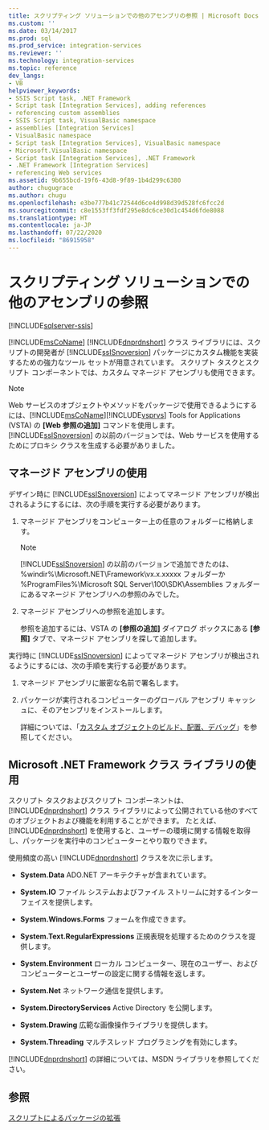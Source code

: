 ```yaml
---
title: スクリプティング ソリューションでの他のアセンブリの参照 | Microsoft Docs
ms.custom: ''
ms.date: 03/14/2017
ms.prod: sql
ms.prod_service: integration-services
ms.reviewer: ''
ms.technology: integration-services
ms.topic: reference
dev_langs:
- VB
helpviewer_keywords:
- SSIS Script task, .NET Framework
- Script task [Integration Services], adding references
- referencing custom assemblies
- SSIS Script task, VisualBasic namespace
- assemblies [Integration Services]
- VisualBasic namespace
- Script task [Integration Services], VisualBasic namespace
- Microsoft.VisualBasic namespace
- Script task [Integration Services], .NET Framework
- .NET Framework [Integration Services]
- referencing Web services
ms.assetid: 9b655bcd-19f6-43d8-9f89-1b4d299c6380
author: chugugrace
ms.author: chugu
ms.openlocfilehash: e3be777b41c72544d6ce4d998d39d528fc6fcc2d
ms.sourcegitcommit: c8e1553ff3fdf295e8dc6ce30d1c454d6fde8088
ms.translationtype: HT
ms.contentlocale: ja-JP
ms.lasthandoff: 07/22/2020
ms.locfileid: "86915958"
---
```

# <a name="referencing-other-assemblies-in-scripting-solutions"></a>スクリプティング ソリューションでの他のアセンブリの参照

[!INCLUDE[sqlserver-ssis](../../includes/applies-to-version/sqlserver-ssis.md)]


  [!INCLUDE[msCoName](../../includes/msconame-md.md)] [!INCLUDE[dnprdnshort](../../includes/dnprdnshort-md.md)] クラス ライブラリには、スクリプトの開発者が [!INCLUDE[ssISnoversion](../../includes/ssisnoversion-md.md)] パッケージにカスタム機能を実装するための強力なツール セットが用意されています。 スクリプト タスクとスクリプト コンポーネントでは、カスタム マネージド アセンブリも使用できます。  
  
> [!NOTE]
>  Web サービスのオブジェクトやメソッドをパッケージで使用できるようにするには、[!INCLUDE[msCoName](../../includes/msconame-md.md)][!INCLUDE[vsprvs](../../includes/vsprvs-md.md)] Tools for Applications (VSTA) の **[Web 参照の追加]** コマンドを使用します。 [!INCLUDE[ssISnoversion](../../includes/ssisnoversion-md.md)] の以前のバージョンでは、Web サービスを使用するためにプロキシ クラスを生成する必要がありました。  
  
## <a name="using-a-managed-assembly"></a>マネージド アセンブリの使用  
 デザイン時に [!INCLUDE[ssISnoversion](../../includes/ssisnoversion-md.md)] によってマネージド アセンブリが検出されるようにするには、次の手順を実行する必要があります。  
  
1.  マネージド アセンブリをコンピューター上の任意のフォルダーに格納します。  
  
    > [!NOTE]  
    >  [!INCLUDE[ssISnoversion](../../includes/ssisnoversion-md.md)] の以前のバージョンで追加できたのは、%windir%\Microsoft.NET\Framework\vx.x.xxxxx フォルダーか %ProgramFiles%\Microsoft SQL Server\100\SDK\Assemblies フォルダーにあるマネージド アセンブリへの参照のみでした。  
  
2.  マネージド アセンブリへの参照を追加します。  
  
     参照を追加するには、VSTA の **[参照の追加]** ダイアログ ボックスにある **[参照]** タブで、マネージド アセンブリを探して追加します。  
  
 実行時に [!INCLUDE[ssISnoversion](../../includes/ssisnoversion-md.md)] によってマネージド アセンブリが検出されるようにするには、次の手順を実行する必要があります。  
  
1.  マネージド アセンブリに厳密な名前で署名します。  
  
2.  パッケージが実行されるコンピューターのグローバル アセンブリ キャッシュに、そのアセンブリをインストールします。  
  
     詳細については、「[カスタム オブジェクトのビルド、配置、デバッグ](../../integration-services/extending-packages-custom-objects/building-deploying-and-debugging-custom-objects.md)」を参照してください。  
  
## <a name="using-the-microsoft-net-framework-class-library"></a>Microsoft .NET Framework クラス ライブラリの使用  
 スクリプト タスクおよびスクリプト コンポーネントは、[!INCLUDE[dnprdnshort](../../includes/dnprdnshort-md.md)] クラス ライブラリによって公開されている他のすべてのオブジェクトおよび機能を利用することができます。 たとえば、[!INCLUDE[dnprdnshort](../../includes/dnprdnshort-md.md)] を使用すると、ユーザーの環境に関する情報を取得し、パッケージを実行中のコンピューターとやり取りできます。  
  
 使用頻度の高い [!INCLUDE[dnprdnshort](../../includes/dnprdnshort-md.md)] クラスを次に示します。  
  
-   **System.Data** ADO.NET アーキテクチャが含まれています。  
  
-   **System.IO** ファイル システムおよびファイル ストリームに対するインターフェイスを提供します。  
  
-   **System.Windows.Forms** フォームを作成できます。  
  
-   **System.Text.RegularExpressions** 正規表現を処理するためのクラスを提供します。  
  
-   **System.Environment** ローカル コンピューター、現在のユーザー、およびコンピューターとユーザーの設定に関する情報を返します。  
  
-   **System.Net** ネットワーク通信を提供します。  
  
-   **System.DirectoryServices** Active Directory を公開します。  
  
-   **System.Drawing** 広範な画像操作ライブラリを提供します。  
  
-   **System.Threading** マルチスレッド プログラミングを有効にします。  
  
 [!INCLUDE[dnprdnshort](../../includes/dnprdnshort-md.md)] の詳細については、MSDN ライブラリを参照してください。  
  
## <a name="see-also"></a>参照  
 [スクリプトによるパッケージの拡張](../../integration-services/extending-packages-scripting/extending-packages-with-scripting.md)  
  
  
